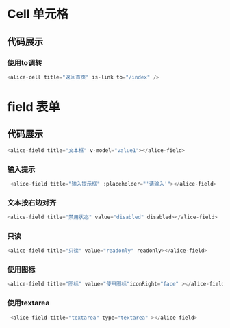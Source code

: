 # Cell 单元格

## 代码展示
### 使用to调转
```javascript
<alice-cell title="返回首页" is-link to="/index" />
```

# field 表单
## 代码展示
```javascript
<alice-field title="文本框" v-model="value1"></alice-field>
```

### 输入提示
```javascript
 <alice-field title="输入提示框" :placeholder="'请输入'"></alice-field>
```

### 文本按右边对齐
```javascript
<alice-field title="禁用状态" value="disabled" disabled></alice-field>
```
### 只读
```javascript
<alice-field title="只读" value="readonly" readonly></alice-field>
```
### 使用图标
```javascript
<alice-field title="图标" value="使用图标"iconRight="face" ></alice-field>
```

### 使用textarea
```javascript
 <alice-field title="textarea" type="textarea" ></alice-field>
```

